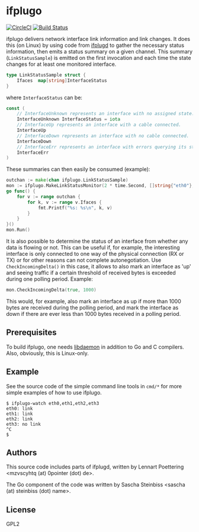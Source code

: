 # ifplugo

[![CircleCI](https://circleci.com/gh/satta/ifplugo.svg?style=shield)](https://circleci.com/gh/satta/ifplugo)
[![Build Status](https://travis-ci.org/satta/ifplugo.svg?branch=master)](https://travis-ci.org/satta/ifplugo)

ifplugo delivers network interface link information and link changes. It does this (on Linux) by using code from [ifplugd](http://0pointer.de/lennart/projects/ifplugd/) to gather the necessary status information, then emits a status summary on a given channel. This summary (`LinkStatusSample`) is emitted on the first invocation and each time the state changes for at least one monitored interface.

```Go
type LinkStatusSample struct {
    Ifaces  map[string]InterfaceStatus
}
```

where `InterfaceStatus` can be:

```Go
const (
    // InterfaceUnknown represents an interface with no assigned state.
    InterfaceUnknown InterfaceStatus = iota
    // InterfaceUp represents an interface with a cable connected.
    InterfaceUp
    // InterfaceDown represents an interface with no cable connected.
    InterfaceDown
    // InterfaceErr represents an interface with errors querying its status.
    InterfaceErr
)
```

These summaries can then easily be consumed (example):

```Go
outchan := make(chan ifplugo.LinkStatusSample)
mon := ifplugo.MakeLinkStatusMonitor(2 * time.Second, []string{"eth0"}, outchan)
go func() {
    for v := range outchan {
        for k, v := range v.Ifaces {
            fmt.Printf("%s: %s\n", k, v)
        }
    }
}()
mon.Run()
```

It is also possible to determine the status of an interface from whether any data is flowing or not. This can be useful if, for example, the interesting interface is only connected to one way of the physical connection (RX or TX) or for other reasons can not complete autonegotiation. Use `CheckIncomingDelta()` in this case, it allows to also mark an interface as 'up' and seeing traffic if a certain threshold of received bytes is exceeded during one polling period. Example:

```Go
mon.CheckIncomingDelta(true, 1000)
```

This would, for example, also mark an interface as up if more than 1000 bytes are received during the polling period, and mark the interface as down if there are ever less than 1000 bytes received in a polling period.

## Prerequisites

To build ifplugo, one needs [libdaemon](http://0pointer.de/lennart/projects/libdaemon/) in addition to Go and C compilers.
Also, obviously, this is Linux-only.

## Example

See the source code of the simple command line tools in `cmd/*` for more simple examples of how to use ifplugo.

```Text
$ ifplugo-watch eth0,eth1,eth2,eth3
eth0: link
eth1: link
eth2: link
eth3: no link
^C
$
```

## Authors

This source code includes parts of ifplugd, written by Lennart Poettering <mzvscyhtq (at) 0pointer (dot) de>.

The Go component of the code was written by Sascha Steinbiss <sascha (at) steinbiss (dot) name>.

## License

GPL2
